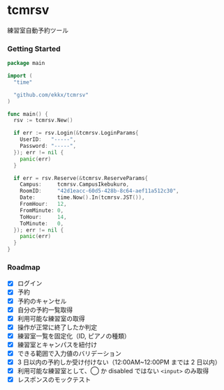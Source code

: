 # tcmrsv

練習室自動予約ツール

### Getting Started

```go
package main

import (
  "time"

  "github.com/ekkx/tcmrsv"
)

func main() {
  rsv := tcmrsv.New()

  if err := rsv.Login(&tcmrsv.LoginParams{
    UserID:   "-----",
    Password: "-----",
  }); err != nil {
    panic(err)
  }

  if err = rsv.Reserve(&tcmrsv.ReserveParams{
    Campus:     tcmrsv.CampusIkebukuro,
    RoomID:     "42d1eacc-60d5-428b-8c64-aef11a512c30",
    Date:       time.Now().In(tcmrsv.JST()),
    FromHour:   12,
    FromMinute: 0,
    ToHour:     14,
    ToMinute:   0,
  }); err != nil {
    panic(err)
  }
}
```

### Roadmap

- [x] ログイン
- [x] 予約
- [x] 予約のキャンセル
- [x] 自分の予約一覧取得
- [x] 利用可能な練習室の取得
- [x] 操作が正常に終了したか判定
- [x] 練習室一覧を固定化（ID, ピアノの種類）
- [x] 練習室とキャンパスを紐付け
- [x] できる範囲で入力値のバリデーション
- [x] 3 日以内の予約しか受け付けない（12:00AM~12:00PM までは 2 日以内）
- [x] 利用可能な練習室として、◯ か disabled ではない `<input>` のみ取得
- [x] レスポンスのモックテスト
